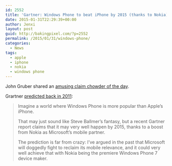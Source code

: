 ```yaml
---
id: 2552
title: 'Gartner: Windows Phone to beat iPhone by 2015 (thanks to Nokia)'
date: 2015-01-31T22:29:39+00:00
author: Jenxi
layout: post
guid: http://bakingpixel.com/?p=2552
permalink: /2015/01/31/windows-phone/
categories:
  - News
tags:
  - apple
  - iphone
  - nokia
  - windows phone
---
```

John Gruber shared an [amusing claim chowder of the day](http://daringfireball.net/linked/2015/01/29/crazy-prediction).

Grartner [predicted back in 2011](http://venturebeat.com/2011/04/07/windows-phone-beat-iphon/):

> Imagine a world where Windows Phone is more popular than Apple’s iPhone.
> 
> That may just sound like Steve Ballmer’s fantasy, but a recent Gartner report claims that it may very well happen by 2015, thanks to a boost from Nokia as Microsoft’s mobile partner.
> 
> The prediction is far from crazy: I’ve argued in the past that Microsoft will doggedly fight to reclaim its mobile relevance, and it could very well achieve that with Nokia being the premiere Windows Phone 7 device maker.